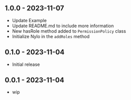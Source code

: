 ## 1.0.0 - 2023-11-07

* Update Example
* Update README.md to include more information
* New hasRole method added to `PermissionPolicy` class
* Initialize Nylo in the `addRoles` method

## 0.1.0 - 2023-11-04

* Initial release

## 0.0.1 - 2023-11-04

* wip
